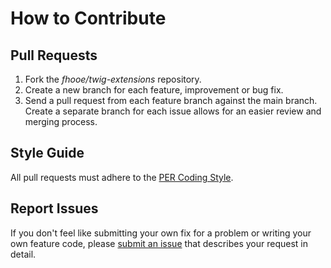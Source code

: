# How to Contribute

## Pull Requests

1. Fork the *fhooe/twig-extensions* repository.
2. Create a new branch for each feature, improvement or bug fix.
3. Send a pull request from each feature branch against the main branch. Create a separate branch for each issue allows for an easier review and merging process.

## Style Guide

All pull requests must adhere to the [PER Coding Style](https://www.php-fig.org/per/coding-style/).

## Report Issues

If you don't feel like submitting your own fix for a problem or writing your own feature code, please [submit an issue](https://github.com/Digital-Media/fhooe-twig-extensions/issues) that describes your request in detail.
